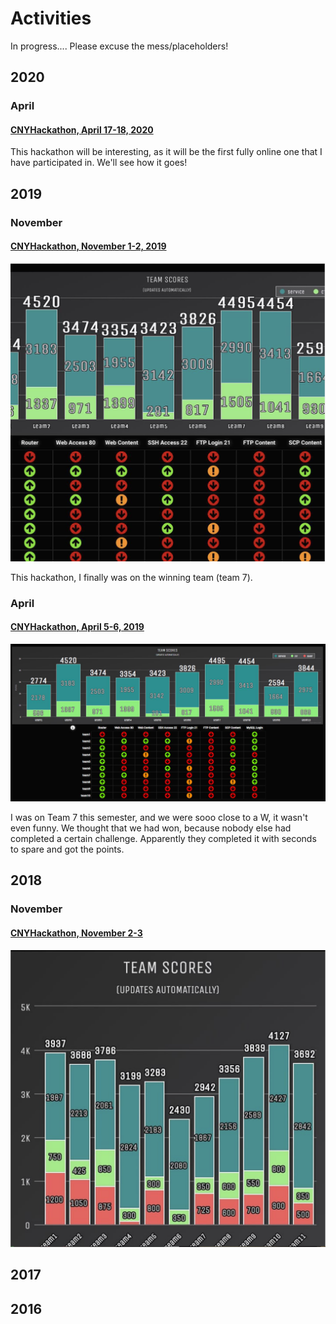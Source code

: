 # Activities

In progress.... Please excuse the mess/placeholders!

## 2020

### April

#### [CNYHackathon, April 17-18, 2020](https://www.cnyhackathon.org)

This hackathon will be interesting, as it will be the first fully online one that I have participated in. We'll see how it goes!

## 2019

### November

#### [CNYHackathon, November 1-2, 2019](https://www.cnyhackathon.org)

![Fall 2019 CNYHackathon Scores](./Images/cnyhackathonScoreFA19.png)

This hackathon, I finally was on the winning team (team 7).

### April

#### [CNYHackathon, April 5-6, 2019](https://www.cnyhackathon.org)

![Spring 2019 CNYHackathon Scores](./Images/cnyhackathonScoreSP19.jpg)

I was on Team 7 this semester, and we were sooo close to a W, it wasn't even funny. We thought that we had won, because nobody else had completed a certain challenge. Apparently they completed it with seconds to spare and got the points.

## 2018

### November

#### [CNYHackathon, November 2-3](https://www.cnyhackathon.org)

![Fall 2018 CNYHackathon Scores](./Images/cnyhackathonScoreFA18.png)

## 2017

## 2016

